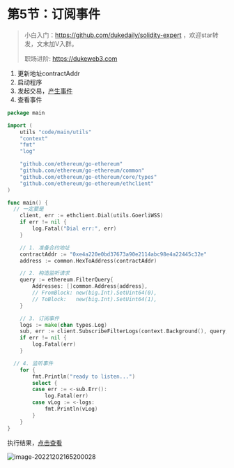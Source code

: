 # 第5节：订阅事件

> 小白入门：https://github.com/dukedaily/solidity-expert ，欢迎star转发，文末加V入群。
>
> 职场进阶: https://dukeweb3.com

1. 更新地址contractAddr
2. 启动程序
3. 发起交易，[产生事件](https://goerli.etherscan.io/tx/0x69e280be11ff9d640b1b99017992deb408aaa43803bd82d054ad995db244a278)
4. 查看事件

```go
package main

import (
	utils "code/main/utils"
	"context"
	"fmt"
	"log"

	"github.com/ethereum/go-ethereum"
	"github.com/ethereum/go-ethereum/common"
	"github.com/ethereum/go-ethereum/core/types"
	"github.com/ethereum/go-ethereum/ethclient"
)

func main() {
  // 一定要是
	client, err := ethclient.Dial(utils.GoerliWSS)
	if err != nil {
		log.Fatal("Dial err:", err)
	}

	// 1. 准备合约地址
	contractAddr := "0xe4a220e0bd37673a90e2114abc98e4a22445c32e"
	address := common.HexToAddress(contractAddr)

	// 2. 构造监听请求
	query := ethereum.FilterQuery{
		Addresses: []common.Address{address},
		// FromBlock: new(big.Int).SetUint64(0),
		// ToBlock:   new(big.Int).SetUint64(1),
	}

	// 3. 订阅事件
	logs := make(chan types.Log)
	sub, err := client.SubscribeFilterLogs(context.Background(), query, logs)
	if err != nil {
		log.Fatal(err)
	}

  // 4. 监听事件
	for {
		fmt.Println("ready to listen...")
		select {
		case err := <-sub.Err():
			log.Fatal(err)
		case vLog := <-logs:
			fmt.Println(vLog)
		}
	}
}

```

执行结果，[点击查看](https://goerli.etherscan.io/tx/0x69e280be11ff9d640b1b99017992deb408aaa43803bd82d054ad995db244a278)

![image-20221202165200028](https://duke-typora.s3.ap-southeast-1.amazonaws.com/uPic/image-20221202165200028.png)

